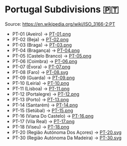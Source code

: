 # Portugal Subdivisions 🇵🇹

Source: https://en.wikipedia.org/wiki/ISO_3166-2:PT

* PT-01 (Aveiro) -> [PT-01.png](https://github.com/amckenna41/iso3166-flag-icons/blob/main/iso3166-2-icons/PT/PT-01.png)
* PT-02 (Beja) -> [PT-02.png](https://github.com/amckenna41/iso3166-flag-icons/blob/main/iso3166-2-icons/PT/PT-02.png)
* PT-03 (Braga) -> [PT-03.png](https://github.com/amckenna41/iso3166-flag-icons/blob/main/iso3166-2-icons/PT/PT-03.png)
* PT-04 (Bragança) -> [PT-04.png](https://github.com/amckenna41/iso3166-flag-icons/blob/main/iso3166-2-icons/PT/PT-04.png)
* PT-05 (Castelo Branco) -> [PT-05.png](https://github.com/amckenna41/iso3166-flag-icons/blob/main/iso3166-2-icons/PT/PT-05.png)
* PT-06 (Coimbra) -> [PT-06.png](https://github.com/amckenna41/iso3166-flag-icons/blob/main/iso3166-2-icons/PT/PT-06.png)
* PT-07 (Évora) -> [PT-07.png](https://github.com/amckenna41/iso3166-flag-icons/blob/main/iso3166-2-icons/PT/PT-07.png)
* PT-08 (Faro) -> [PT-08.svg](https://github.com/amckenna41/iso3166-flag-icons/blob/main/iso3166-2-icons/PT/PT-08.svg)
* PT-09 (Guarda) -> [PT-09.png](https://github.com/amckenna41/iso3166-flag-icons/blob/main/iso3166-2-icons/PT/PT-09.png)
* PT-10 (Leiria) -> [PT-10.png](https://github.com/amckenna41/iso3166-flag-icons/blob/main/iso3166-2-icons/PT/PT-10.png)
* PT-11 (Lisboa) -> [PT-11.png](https://github.com/amckenna41/iso3166-flag-icons/blob/main/iso3166-2-icons/PT/PT-11.png)
* PT-12 (Portalegre) -> [PT-12.png](https://github.com/amckenna41/iso3166-flag-icons/blob/main/iso3166-2-icons/PT/PT-12.png)
* PT-13 (Porto) -> [PT-13.png](https://github.com/amckenna41/iso3166-flag-icons/blob/main/iso3166-2-icons/PT/PT-13.png)
* PT-14 (Santarém) -> [PT-14.png](https://github.com/amckenna41/iso3166-flag-icons/blob/main/iso3166-2-icons/PT/PT-14.png)
* PT-15 (Setúbal) -> [PT-15.png](https://github.com/amckenna41/iso3166-flag-icons/blob/main/iso3166-2-icons/PT/PT-15.png)
* PT-16 (Viana Do Castelo) -> [PT-16.png](https://github.com/amckenna41/iso3166-flag-icons/blob/main/iso3166-2-icons/PT/PT-16.png)
* PT-17 (Vila Real) -> [PT-17.png](https://github.com/amckenna41/iso3166-flag-icons/blob/main/iso3166-2-icons/PT/PT-17.png)
* PT-18 (Viseu) -> [PT-18.png](https://github.com/amckenna41/iso3166-flag-icons/blob/main/iso3166-2-icons/PT/PT-18.png)
* PT-20 (Região Autónoma Dos Açores) -> [PT-20.svg](https://github.com/amckenna41/iso3166-flag-icons/blob/main/iso3166-2-icons/PT/PT-20.svg)
* PT-30 (Região Autónoma Da Madeira) -> [PT-30.svg](https://github.com/amckenna41/iso3166-flag-icons/blob/main/iso3166-2-icons/PT/PT-30.svg)
